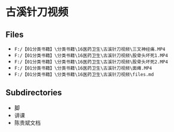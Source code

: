 # 古溪针刀视频

## Files

- `F:/【01分类书籍】\分类书籍\16医药卫生\古溪针刀视频\三叉神经痛.MP4`
- `F:/【01分类书籍】\分类书籍\16医药卫生\古溪针刀视频\股骨头坏死1.MP4`
- `F:/【01分类书籍】\分类书籍\16医药卫生\古溪针刀视频\股骨头坏死2.MP4`
- `F:/【01分类书籍】\分类书籍\16医药卫生\古溪针刀视频\面瘫.MP4`
- `F:/【01分类书籍】\分类书籍\16医药卫生\古溪针刀视频\files.md`

## Subdirectories

- 脚
- 讲课
- 陈贵斌文档
